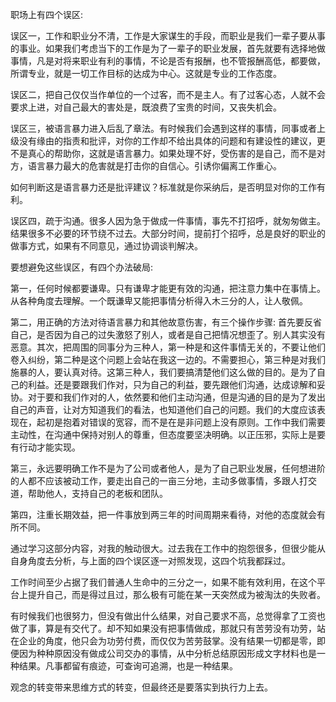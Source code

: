 职场上有四个误区:

误区一，工作和职业分不清，工作是大家谋生的手段，而职业是我们一辈子要从事的事业。如果我们考虑当下的工作是为了一辈子的职业发展，首先就要有选择地做事情，凡是对将来职业有利的事情，不论是否有报酬，也不管报酬高低，都要做，所谓专业，就是一切工作目标的达成为中心。这就是专业的工作态度。

误区二，把自己仅仅当作单位的一个过客，而不是主人。有了过客心态，人就不会要求上进，对自己最大的害处是，既浪费了宝贵的时间，又丧失机会。

误区三，被语言暴力进入后乱了章法。有时候我们会遇到这样的事情，同事或者上级没有缘由的指责和批评，对你的工作却不给出具体的问题和有建设性的建议，更不是真心的帮助你，这就是语言暴力。如果处理不好，受伤害的是自己，而不是对方，语言暴力最大的危害就是打击你的自信心。引诱你偏离工作重心。

如何判断这是语言暴力还是批评建议？标准就是你采纳后，是否明显对你的工作有利。

误区四，疏于沟通。很多人因为急于做成一件事情，事先不打招呼，就匆匆做主。结果很多不必要的环节绕不过去。大部分时间，提前打个招呼，总是良好的职业的做事方式，如果有不同意见，通过协调谈判解决。

要想避免这些误区，有四个办法破局:

第一，任何时候都要谦卑。只有谦卑才能更有效的沟通，把注意力集中在事情上。从各种角度去理解。一个既谦卑又能把事情分析得入木三分的人，让人敬佩。

第二，用正确的方法对待语言暴力和其他故意伤害，有三个操作步骤: 首先要反省自己，是否因为自己的过失激怒了别人，或者是自己把情况想歪了。别人其实没有恶意。其次，把周围的同事分为三种人，第一种是和这件事情无关的，不要让他们卷入纠纷，第二种是这个问题上会站在我这一边的。不需要担心，第三种是对我们施暴的人，要认真对待。这第三种人，我们要搞清楚他们这么做的目的。是为了自己的利益。还是要跟我们作对，只为自己的利益，要先跟他们沟通，达成谅解和妥协。对于要和我们作对的人，依然要和他们主动沟通，但是沟通的目的是为了发出自己的声音，让对方知道我们的看法，也知道他们自己的问题。我们的大度应该表现在，起初是抱着对错误的宽容，而不是在是非问题上没有原则。工作中我们需要主动性，在沟通中保持对别人的尊重，但态度要坚决明确。以正压邪，实际上是要有行动才能实现。

第三，永远要明确工作不是为了公司或者他人，是为了自己职业发展，任何想进阶的人都不应该被动工作，要走出自己的一亩三分地，主动多做事情，多跟人打交道，帮助他人，支持自己的老板和团队。

第四，注重长期效益，把一件事放到两三年的时间周期来看待，对他的态度就会有所不同。

通过学习这部分内容，对我的触动很大。过去我在工作中的抱怨很多，但很少能从自身角度去分析，与上面的四个误区逐一对照发现，这四个坑我都踩过。

工作时间至少占据了我们普通人生命中的三分之一，如果不能有效利用，在这个平台上提升自己，而是得过且过，那么极有可能在某一天突然成为被淘汰的失败者。

有时候我们也很努力，但没有做出什么结果，对自己要求不高，总觉得拿了工资也做了事，算是有交代了。却不知如果没有把事情做成，那就只有苦劳没有功劳，站在企业的角度，他只会为功劳付费，而仅仅为苦劳鼓掌。没有结果一切都是零，即便因为种种原因没有做成公司交办的事情，从中分析总结原因形成文字材料也是一种结果。凡事都留有痕迹，可查询可追溯，也是一种结果。

观念的转变带来思维方式的转变，但最终还是要落实到执行力上去。

